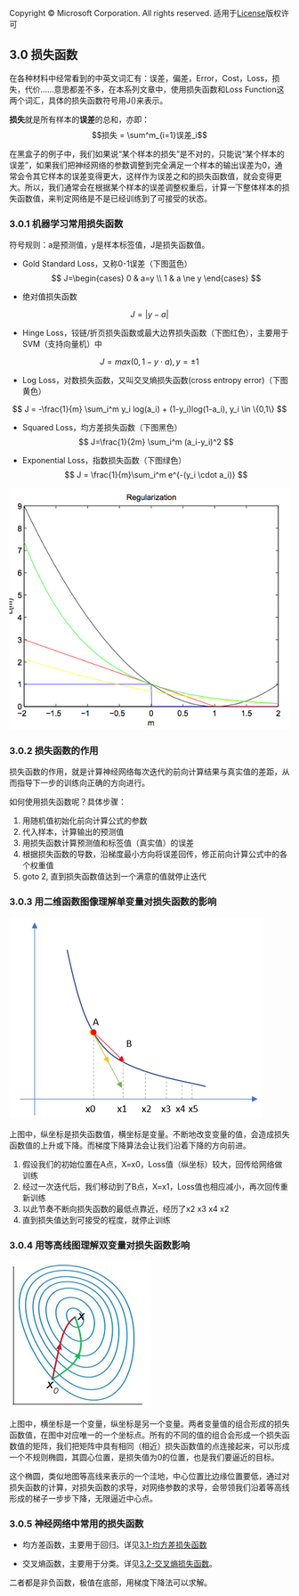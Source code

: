 Copyright © Microsoft Corporation. All rights reserved.
  适用于[License](https://github.com/Microsoft/ai-edu/blob/master/LICENSE.md)版权许可

## 3.0 损失函数

在各种材料中经常看到的中英文词汇有：误差，偏差，Error，Cost，Loss，损失，代价......意思都差不多，在本系列文章中，使用损失函数和Loss Function这两个词汇，具体的损失函数符号用J()来表示。


**损失**就是所有样本的**误差**的总和，亦即：
$$损失 = \sum^m_{i=1}误差_i$$

在黑盒子的例子中，我们如果说“某个样本的损失”是不对的，只能说“某个样本的误差”，如果我们把神经网络的参数调整到完全满足一个样本的输出误差为0，通常会令其它样本的误差变得更大，这样作为误差之和的损失函数值，就会变得更大。所以，我们通常会在根据某个样本的误差调整权重后，计算一下整体样本的损失函数值，来判定网络是不是已经训练到了可接受的状态。

### 3.0.1 机器学习常用损失函数

符号规则：a是预测值，y是样本标签值，J是损失函数值。

- Gold Standard Loss，又称0-1误差（下图蓝色）
$$
J=\begin{cases} 0 & a=y \\ 1 & a \ne y \end{cases}
$$

- 绝对值损失函数

$$
J = |y-a|
$$

- Hinge Loss，铰链/折页损失函数或最大边界损失函数（下图红色），主要用于SVM（支持向量机）中

$$
J=max(0,1-y \cdot a), y=\pm 1
$$

- Log Loss，对数损失函数，又叫交叉熵损失函数(cross entropy error)（下图黄色）

$$
J = -\frac{1}{m} \sum_i^m y_i log(a_i) + (1-y_i)log(1-a_i),  y_i \in \{0,1\}
$$

- Squared Loss，均方差损失函数（下图黑色）
$$
J=\frac{1}{2m} \sum_i^m (a_i-y_i)^2
$$

- Exponential Loss，指数损失函数（下图绿色）
$$
J = \frac{1}{m}\sum_i^m e^{-(y_i \cdot a_i)}
$$

<img src="..\Images\3\error_function.png"/>

### 3.0.2 损失函数的作用

损失函数的作用，就是计算神经网络每次迭代的前向计算结果与真实值的差距，从而指导下一步的训练向正确的方向进行。

如何使用损失函数呢？具体步骤：

1. 用随机值初始化前向计算公式的参数
2. 代入样本，计算输出的预测值
3. 用损失函数计算预测值和标签值（真实值）的误差
4. 根据损失函数的导数，沿梯度最小方向将误差回传，修正前向计算公式中的各个权重值
5. goto 2, 直到损失函数值达到一个满意的值就停止迭代

### 3.0.3 用二维函数图像理解单变量对损失函数的影响

<img src="..\Images\2\gd2d.png">

上图中，纵坐标是损失函数值，横坐标是变量。不断地改变变量的值，会造成损失函数值的上升或下降。而梯度下降算法会让我们沿着下降的方向前进。

1. 假设我们的初始位置在A点，X=x0，Loss值（纵坐标）较大，回传给网络做训练
2. 经过一次迭代后，我们移动到了B点，X=x1，Loss值也相应减小，再次回传重新训练
3. 以此节奏不断向损失函数的最低点靠近，经历了x2 x3 x4 x2
4. 直到损失值达到可接受的程度，就停止训练

### 3.0.4 用等高线图理解双变量对损失函数影响

<img src="..\Images\2\gd3d.png">

上图中，横坐标是一个变量，纵坐标是另一个变量。两者变量值的组合形成的损失函数值，在图中对应唯一的一个坐标点。所有的不同的值的组合会形成一个损失函数值的矩阵，我们把矩阵中具有相同（相近）损失函数值的点连接起来，可以形成一个不规则椭圆，其圆心位置，是损失值为0的位置，也是我们要逼近的目标。

这个椭圆，类似地图等高线来表示的一个洼地，中心位置比边缘位置要低，通过对损失函数的计算，对损失函数的求导，对网络参数的求导，会带领我们沿着等高线形成的梯子一步步下降，无限逼近中心点。

### 3.0.5 神经网络中常用的损失函数

- 均方差函数，主要用于回归。详见[3.1-均方差损失函数](03.1-均方差损失函数.md)

- 交叉熵函数，主要用于分类。详见[3.2-交叉熵损失函数](03.2-交叉熵损失函数.md)。

二者都是非负函数，极值在底部，用梯度下降法可以求解。
